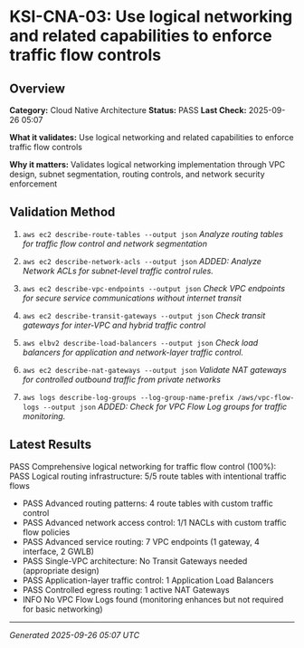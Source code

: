 # KSI-CNA-03: Use logical networking and related capabilities to enforce traffic flow controls

## Overview

**Category:** Cloud Native Architecture
**Status:** PASS
**Last Check:** 2025-09-26 05:07

**What it validates:** Use logical networking and related capabilities to enforce traffic flow controls

**Why it matters:** Validates logical networking implementation through VPC design, subnet segmentation, routing controls, and network security enforcement

## Validation Method

1. `aws ec2 describe-route-tables --output json`
   *Analyze routing tables for traffic flow control and network segmentation*

2. `aws ec2 describe-network-acls --output json`
   *ADDED: Analyze Network ACLs for subnet-level traffic control rules.*

3. `aws ec2 describe-vpc-endpoints --output json`
   *Check VPC endpoints for secure service communications without internet transit*

4. `aws ec2 describe-transit-gateways --output json`
   *Check transit gateways for inter-VPC and hybrid traffic control*

5. `aws elbv2 describe-load-balancers --output json`
   *Check load balancers for application and network-layer traffic control.*

6. `aws ec2 describe-nat-gateways --output json`
   *Validate NAT gateways for controlled outbound traffic from private networks*

7. `aws logs describe-log-groups --log-group-name-prefix /aws/vpc-flow-logs --output json`
   *ADDED: Check for VPC Flow Log groups for traffic monitoring.*

## Latest Results

PASS Comprehensive logical networking for traffic flow control (100%): PASS Logical routing infrastructure: 5/5 route tables with intentional traffic flows
- PASS Advanced routing patterns: 4 route tables with custom traffic control
- PASS Advanced network access control: 1/1 NACLs with custom traffic flow policies
- PASS Advanced service routing: 7 VPC endpoints (1 gateway, 4 interface, 2 GWLB)
- PASS Single-VPC architecture: No Transit Gateways needed (appropriate design)
- PASS Application-layer traffic control: 1 Application Load Balancers
- PASS Controlled egress routing: 1 active NAT Gateways
- INFO No VPC Flow Logs found (monitoring enhances but not required for basic networking)

---
*Generated 2025-09-26 05:07 UTC*